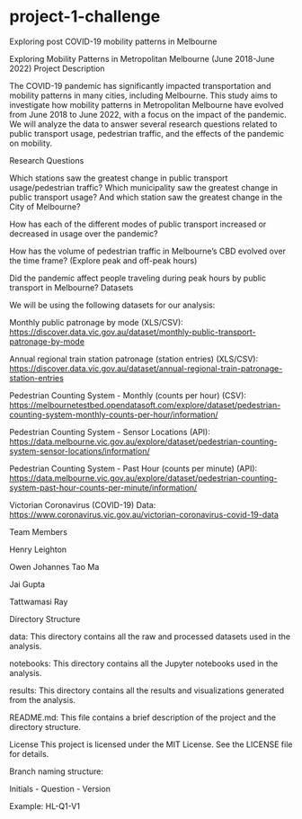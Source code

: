 # project-1-challenge

Exploring post COVID-19 mobility patterns in Melbourne

Exploring Mobility Patterns in Metropolitan Melbourne (June 2018-June 2022)
Project Description

The COVID-19 pandemic has significantly impacted transportation and mobility patterns in many cities, including Melbourne. This study aims to investigate how mobility patterns in Metropolitan Melbourne have evolved from June 2018 to June 2022, with a focus on the impact of the pandemic. We will analyze the data to answer several research questions related to public transport usage, pedestrian traffic, and the effects of the pandemic on mobility.


Research Questions


Which stations saw the greatest change in public transport usage/pedestrian traffic? Which municipality saw the greatest change in public transport usage? And which station saw the greatest change in the City of Melbourne?

How has each of the different modes of public transport increased or decreased in usage over the pandemic?

How has the volume of pedestrian traffic in Melbourne’s CBD evolved over the time frame? (Explore peak and off-peak hours)

Did the pandemic affect people traveling during peak hours by public transport in Melbourne?
Datasets

We will be using the following datasets for our analysis:


Monthly public patronage by mode (XLS/CSV): https://discover.data.vic.gov.au/dataset/monthly-public-transport-patronage-by-mode

Annual regional train station patronage (station entries) (XLS/CSV): https://discover.data.vic.gov.au/dataset/annual-regional-train-patronage-station-entries

Pedestrian Counting System - Monthly (counts per hour) (CSV): https://melbournetestbed.opendatasoft.com/explore/dataset/pedestrian-counting-system-monthly-counts-per-hour/information/

Pedestrian Counting System - Sensor Locations (API): https://data.melbourne.vic.gov.au/explore/dataset/pedestrian-counting-system-sensor-locations/information/

Pedestrian Counting System - Past Hour (counts per minute) (API): https://data.melbourne.vic.gov.au/explore/dataset/pedestrian-counting-system-past-hour-counts-per-minute/information/

Victorian Coronavirus (COVID-19) Data: https://www.coronavirus.vic.gov.au/victorian-coronavirus-covid-19-data

Team Members

Henry Leighton

Owen Johannes
Tao Ma

Jai Gupta

Tattwamasi Ray

Directory Structure

data: This directory contains all the raw and processed datasets used in the analysis.

notebooks: This directory contains all the Jupyter notebooks used in the analysis.

results: This directory contains all the results and visualizations generated from the analysis.

README.md: This file contains a brief description of the project and the directory structure.

License
This project is licensed under the MIT License. See the LICENSE file for details.

Branch naming structure:

Initials - Question - Version

Example: HL-Q1-V1

